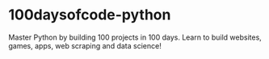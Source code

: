 # 100daysofcode-python
Master Python by building 100 projects in 100 days. Learn to build websites, games, apps, web scraping and data science!
